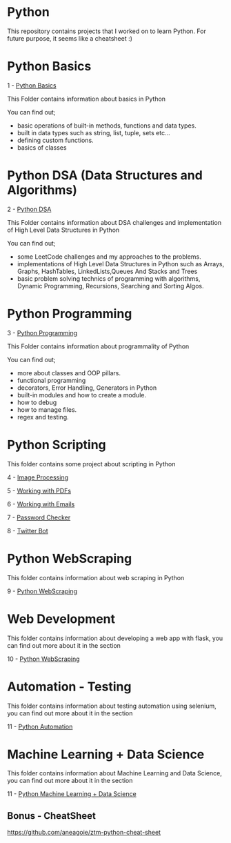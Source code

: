 # Python

This repository contains projects that I worked on to learn Python.
For future purpose, it seems like a cheatsheet :)

# Python Basics 

1 - [Python Basics](https://github.com/berkalgl/Python/tree/master/01_Basic)

This Folder contains information about basics in Python

You can find out;
- basic operations of built-in methods, functions and data types.
- built in data types such as string, list, tuple, sets etc...
- defining custom functions.
- basics of classes


# Python DSA (Data Structures and Algorithms)

2 - [Python DSA](https://github.com/berkalgl/Python/tree/master/02_DSA)

This Folder contains information about DSA challenges and implementation of High Level Data Structures in Python

You can find out;
- some LeetCode challenges and my approaches to the problems.
- implementations of High Level Data Structures in Python such as Arrays, Graphs, HashTables, LinkedLists,Queues And Stacks and Trees
- basic problem solving technics of programming with algorithms, Dynamic Programming, Recursions, Searching and Sorting Algos.


# Python Programming

3 - [Python Programming](https://github.com/berkalgl/Python/tree/master/03_Programming)

This Folder contains information about programmality of Python

You can find out;
- more about classes and OOP pillars.
- functional programming
- decorators, Error Handling, Generators in Python
- built-in modules and how to create a module.
- how to debug 
- how to manage files.
- regex and testing.

# Python Scripting 

This folder contains some project about scripting in Python

4 - [Image Processing](https://github.com/berkalgl/Python/tree/master/04_Scripting/01_ImageProcessing)

5 - [Working with PDFs](https://github.com/berkalgl/Python/tree/master/04_Scripting/02_pdfs)

6 - [Working with Emails](https://github.com/berkalgl/Python/tree/master/04_Scripting/03_Emails)

7 - [Password Checker](https://github.com/berkalgl/Python/tree/master/04_Scripting/04_PasswordChecker)

8 - [Twitter Bot](https://github.com/berkalgl/Python/tree/master/04_Scripting/05_TwitterBot)


# Python WebScraping 

This folder contains information about web scraping in Python

9 - [Python WebScraping](https://github.com/berkalgl/Python/tree/master/05_WebScraping)

# Web Development

This folder contains information about developing a web app with flask, you can find out more about it in the section

10 - [Python WebScraping](https://github.com/berkalgl/Python/tree/master/06_WebDevelopment)

# Automation - Testing

This folder contains information about testing automation using selenium, you can find out more about it in the section

11 - [Python Automation](https://github.com/berkalgl/Python/tree/master/07_TestAutomation)

# Machine Learning + Data Science

This folder contains information about Machine Learning and Data Science, you can find out more about it in the section

11 - [Python Machine Learning + Data Science](https://github.com/berkalgl/Python/tree/master/08_ML_DataScience)

## Bonus - CheatSheet
https://github.com/aneagoie/ztm-python-cheat-sheet